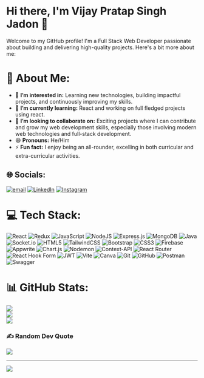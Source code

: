# Hi there, I'm Vijay Pratap Singh Jadon 👋

Welcome to my GitHub profile! I'm a Full Stack Web Developer passionate about building and delivering high-quality projects. Here's a bit more about me:
# 💫 About Me:
- 👀 **I’m interested in:** Learning new technologies, building impactful projects, and continuously improving my skills.
- 🌱 **I’m currently learning:** React and working on full fledged projects using react.
- 💞️ **I’m looking to collaborate on:** Exciting projects where I can contribute and grow my web development skills, especially those involving modern web technologies and full-stack development.
- 😄 **Pronouns:** He/Him
- ⚡ **Fun fact:** I enjoy being an all-rounder, excelling in both curricular and extra-curricular activities.

## 🌐 Socials:
[![email](https://img.shields.io/badge/Email-D14836?logo=gmail&logoColor=white)](mailto:vijaypratapsinghjadon22@gmail.com) [![LinkedIn](https://img.shields.io/badge/LinkedIn-%230077B5.svg?logo=linkedin&logoColor=white)](https://linkedin.com/in/vijayjadon22)  [![Instagram](https://img.shields.io/badge/Instagram-%23E4405F.svg?logo=Instagram&logoColor=white)](https://instagram.com/im_vijay_jadon) 

# 💻 Tech Stack:
![React](https://img.shields.io/badge/react-%2320232a.svg?style=flat&logo=react&logoColor=%2361DAFB) ![Redux](https://img.shields.io/badge/redux-%23593d88.svg?style=flat&logo=redux&logoColor=white) ![JavaScript](https://img.shields.io/badge/javascript-%23323330.svg?style=flat&logo=javascript&logoColor=%23F7DF1E) ![NodeJS](https://img.shields.io/badge/node.js-6DA55F?style=flat&logo=node.js&logoColor=white) ![Express.js](https://img.shields.io/badge/express.js-%23404d59.svg?style=flat&logo=express&logoColor=%2361DAFB)  ![MongoDB](https://img.shields.io/badge/MongoDB-%234ea94b.svg?style=flat&logo=mongodb&logoColor=white) ![Java](https://img.shields.io/badge/java-%23ED8B00.svg?style=flat&logo=openjdk&logoColor=white) ![Socket.io](https://img.shields.io/badge/Socket.io-black?style=flat&logo=socket.io&badgeColor=010101) ![HTML5](https://img.shields.io/badge/html5-%23E34F26.svg?style=flat&logo=html5&logoColor=white) ![TailwindCSS](https://img.shields.io/badge/tailwindcss-%2338B2AC.svg?style=flat&logo=tailwind-css&logoColor=white) ![Bootstrap](https://img.shields.io/badge/bootstrap-%238511FA.svg?style=flat&logo=bootstrap&logoColor=white) ![CSS3](https://img.shields.io/badge/css3-%231572B6.svg?style=flat&logo=css3&logoColor=white) ![Firebase](https://img.shields.io/badge/firebase-%23039BE5.svg?style=flat&logo=firebase) ![Appwrite](https://img.shields.io/badge/Appwrite-%23FD366E.svg?style=flat&logo=appwrite&logoColor=white) ![Chart.js](https://img.shields.io/badge/chart.js-F5788D.svg?style=flat&logo=chart.js&logoColor=white) ![Nodemon](https://img.shields.io/badge/NODEMON-%23323330.svg?style=flat&logo=nodemon&logoColor=%BBDEAD) ![Context-API](https://img.shields.io/badge/Context--Api-000000?style=flat&logo=react) ![React Router](https://img.shields.io/badge/React_Router-CA4245?style=flat&logo=react-router&logoColor=white) ![React Hook Form](https://img.shields.io/badge/React%20Hook%20Form-%23EC5990.svg?style=flat&logo=reacthookform&logoColor=white) ![JWT](https://img.shields.io/badge/JWT-black?style=flat&logo=JSON%20web%20tokens) ![Vite](https://img.shields.io/badge/vite-%23646CFF.svg?style=flat&logo=vite&logoColor=white)  ![Canva](https://img.shields.io/badge/Canva-%2300C4CC.svg?style=flat&logo=Canva&logoColor=white) ![Git](https://img.shields.io/badge/git-%23F05033.svg?style=flat&logo=git&logoColor=white) ![GitHub](https://img.shields.io/badge/github-%23121011.svg?style=flat&logo=github&logoColor=white) ![Postman](https://img.shields.io/badge/Postman-FF6C37?style=flat&logo=postman&logoColor=white) ![Swagger](https://img.shields.io/badge/-Swagger-%23Clojure?style=flat&logo=swagger&logoColor=white)


# 📊 GitHub Stats:
![](https://github-readme-stats.vercel.app/api?username=VijayJadon22&theme=react&hide_border=false&include_all_commits=false&count_private=false)<br/>
![](https://github-readme-streak-stats.herokuapp.com/?user=VijayJadon22&theme=react&hide_border=false)<br/>
![](https://github-readme-stats.vercel.app/api/top-langs/?username=VijayJadon22&theme=react&hide_border=false&include_all_commits=false&count_private=false&layout=compact)

### ✍️ Random Dev Quote
![](https://quotes-github-readme.vercel.app/api?type=horizontal&theme=light)



---
[![](https://visitcount.itsvg.in/api?id=VijayJadon22&icon=0&color=0)](https://visitcount.itsvg.in)

